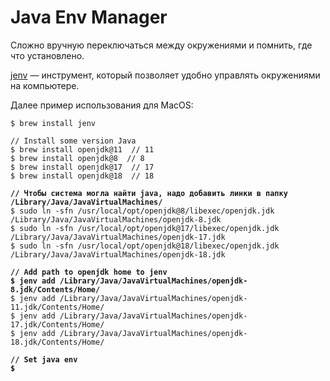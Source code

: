 # Java Env Manager

Сложно вручную переключаться между окружениями и помнить, где что установлено.&#x20;

[jenv](https://github.com/jenv/jenv) — инструмент, который позволяет удобно управлять окружениями на компьютере.

Далее пример использования для MacOS:

<pre><code>$ brew install jenv

// Install some version Java
$ brew install openjdk@11  // 11
$ brew install openjdk@8  // 8
$ brew install openjdk@17  // 17
$ brew install openjdk@18  // 18
<strong>
</strong><strong>// Чтобы система могла найти java, надо добавить линки в папку /Library/Java/JavaVirtualMachines/
</strong>$ sudo ln -sfn /usr/local/opt/openjdk@8/libexec/openjdk.jdk /Library/Java/JavaVirtualMachines/openjdk-8.jdk
$ sudo ln -sfn /usr/local/opt/openjdk@17/libexec/openjdk.jdk /Library/Java/JavaVirtualMachines/openjdk-17.jdk
$ sudo ln -sfn /usr/local/opt/openjdk@18/libexec/openjdk.jdk /Library/Java/JavaVirtualMachines/openjdk-18.jdk
<strong>
</strong><strong>// Add path to openjdk home to jenv
</strong><strong>$ jenv add /Library/Java/JavaVirtualMachines/openjdk-8.jdk/Contents/Home/
</strong>$ jenv add /Library/Java/JavaVirtualMachines/openjdk-11.jdk/Contents/Home/
$ jenv add /Library/Java/JavaVirtualMachines/openjdk-17.jdk/Contents/Home/
$ jenv add /Library/Java/JavaVirtualMachines/openjdk-18.jdk/Contents/Home/
<strong>
</strong><strong>// Set java env
</strong><strong>$ </strong></code></pre>
